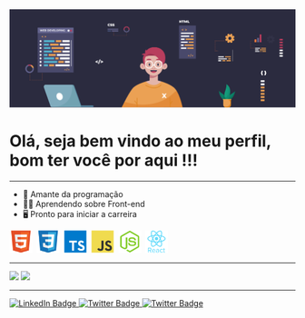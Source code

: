 <img src = "bannercomp.png" width = "1537px">

# Olá, seja bem vindo ao meu perfil, bom ter você por aqui !!!

---

 - 💙 Amante da programação
 - 👩‍💻 Aprendendo sobre Front-end
 - 🖥️ Pronto para iniciar a carreira
 
 <div>
  <img src="https://github.com/devicons/devicon/blob/master/icons/html5/html5-original.svg" title="HTML5" alt="HTML" width="40" height="40"/>&nbsp;
  <img src="https://github.com/devicons/devicon/blob/master/icons/css3/css3-original.svg" title="CSS3" alt="CSS" width="40" height="40"/>&nbsp;
  <img src="https://github.com/devicons/devicon/blob/master/icons/typescript/typescript-original.svg" title="TypeScript" alt="TypeScript" width="40"height="40"/>&nbsp;
  <img src="https://github.com/devicons/devicon/blob/master/icons/javascript/javascript-original.svg" title="JavaScript" alt="JavaScript" width="40"height="40"/>&nbsp;
  <img src="https://github.com/devicons/devicon/blob/master/icons/nodejs/nodejs-original.svg" title="Nodejs" alt="Nodejs" width="40" height="40"/>&nbsp;
  <img src="https://github.com/devicons/devicon/blob/master/icons/react/react-original-wordmark.svg" title="React" alt="React" width="40" height="40"/>&nbsp;
 </div>

---

<div align = "left">
<img height = "200em" src="https://github-readme-stats.vercel.app/api/top-langs/?username=GabrielLehmann&show_icons=true&theme=tokyonight&count_private=true" />
<img height = "200em" src="https://github-readme-stats.vercel.app/api?username=GabrielLehmann&show_icons=true&show_icons=true&theme=tokyonight&count_private=true" />
</div>

---

<div id="badges">
  <a href = "https://www.linkedin.com/in/gabriel-lehmann-910a48251/">
    <img src="https://img.shields.io/badge/LinkedIn-blue?style=for-the-badge&logo=linkedin&logoColor=white" alt="LinkedIn Badge"/>
  </a>
 <a href = "https://stackoverflow.com/users/21627275/gabriel-lehmann">
 <img src="https://img.shields.io/badge/Stackoverflow-orange?style=for-the-badge&logo=stackoverflow&logoColor=white" alt="Twitter Badge"/>
  </a>
  <a href = "https://twitter.com/GFLehmann">
    <img src="https://img.shields.io/badge/Twitter-blue?style=for-the-badge&logo=twitter&logoColor=white" alt="Twitter Badge"/>
  </a>
</div>

